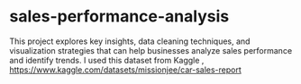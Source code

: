 # sales-performance-analysis
This project explores key insights, data cleaning techniques, and visualization strategies that can help businesses analyze sales performance and identify trends.
I used this dataset from Kaggle , https://www.kaggle.com/datasets/missionjee/car-sales-report
